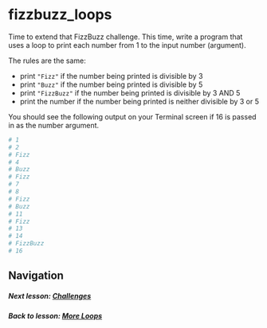 # fizzbuzz_loops
Time to extend that FizzBuzz challenge. This time, write a program that uses a loop to print each number from 1 to the input number (argument). 

The rules are the same:
- print `"Fizz"` if the number being printed is divisible by 3 
- print `"Buzz"` if the number being printed is divisible by 5 
- print `"FizzBuzz"` if the number being printed is divisible by 3 AND 5
- print the number if the number being printed is neither divisible by 3 or 5

You should see the following output on your Terminal screen if 16 is passed in as the number argument.
```ruby
# 1
# 2
# Fizz
# 4
# Buzz
# Fizz
# 7
# 8
# Fizz
# Buzz
# 11
# Fizz
# 13
# 14
# FizzBuzz
# 16
```

## Navigation   
##### Next lesson: [Challenges](https://github.com/Coderdotnew/intro_web_apps_acp/tree/master/04_class/03_challenges)  
##### Back to lesson: [More Loops](https://github.com/Coderdotnew/intro_web_apps_001/tree/master/03_class/04_more_loops)         
